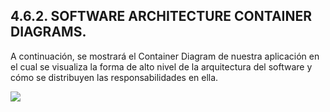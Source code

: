 ## 4.6.2. SOFTWARE ARCHITECTURE CONTAINER DIAGRAMS.
A continuación, se mostrará el Container Diagram de nuestra aplicación en el cual se visualiza la forma de alto nivel de la arquitectura del software y cómo se distribuyen las responsabilidades en ella.

<tr>
    <td style="border: 1px solid #dddddd; padding: 8px;">
      <img src="https://media.discordapp.net/attachments/610911183339388978/1157545210713227355/image.png?ex=6518ff7c&is=6517adfc&hm=ead9cb0278741ac17d6358293af3606221fc54f1240c5a5f8a70ec66f13c99d6&=&width=962&height=676">
    </td>
  </tr>
<br>